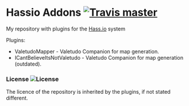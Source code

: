 # Hassio Addons  [![Travis master](https://img.shields.io/travis/BoOmka/Hassio-Addons/master.svg?maxAge=3600)](https://travis-ci.org/BoOmka/Hassio-Addons/)

My repository with plugins for the [Hass.io](https://www.home-assistant.io/hassio/) system

Plugins:

* ValetudoMapper - Valetudo Companion for map generation.
* ICantBelieveItsNotValetudo - Valetudo Companion for map generation (outdated).

### License  ![License](https://img.shields.io/github/license/BoOmka/Hassio-Addons)

The licence of the repository is inherited by the plugins, if not stated different.
